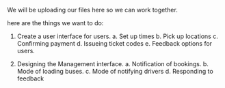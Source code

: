 We will be uploading our files here so we can work together.

here are the things we want to do:
1. Create a user interface for users.
  a. Set up times
  b. Pick up locations
  c. Confirming payment
  d. Issueing ticket codes
  e. Feedback options for users.

2. Designing the Management interface.
  a. Notification of bookings.
  b. Mode of loading buses.
  c. Mode of notifying drivers
  d. Responding to feedback

